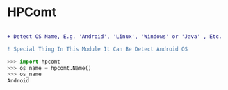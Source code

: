 # HPComt

```diff

+ Detect OS Name, E.g. 'Android', 'Linux', 'Windows' or 'Java' , Etc.

! Special Thing In This Module It Can Be Detect Android OS

```
```python
>>> import hpcomt
>>> os_name = hpcomt.Name()
>>> os_name
Android

```
